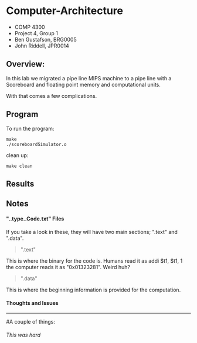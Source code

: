 Computer-Architecture
=====================
- COMP 4300
- Project 4, Group 1
- Ben Gustafson, BRG0005
- John Riddell, JPR0014

Overview:
-------------

In this lab we migrated a pipe line MIPS machine to a pipe line with a Scoreboard and floating point memory and computational units.

With that comes a few complications.

Program
-------------

To run the program:

    make
    ./scoreboardSimulator.o

clean up:

    make clean  


Results
-------------



Notes
-------------

#### "..type..Code.txt" Files ####

If you take a look in these, they will have two main sections; ".text" and ".data".

>".text"

This is where the binary for the code is. Humans read it as addi $t1, $t1, 1 the computer reads it as "0x01323281". Weird huh?

>".data"

This is where the beginning information is provided for the computation.


#### Thoughts and Issues ####
************************************

#A couple of things:


###### This was hard ######
